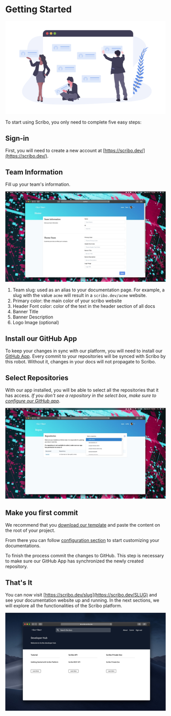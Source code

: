 # Getting Started

![Getting Started](assets/getting-started.png)

To start using Scribo, you only need to complete five easy steps:

## Sign-in

First, you will need to create a new account at [https://scribo.dev/](https://scribo.dev/).

## Team Information

Fill up your team's information. 

![Team Information](assets/team-form.jpg)

1. Team slug: used as an alias to your documentation page. For example, a slug with the value `acme` will result in a `scribo.dev/acme` website.
2. Primary color: the main color of your scribo website
3. Header Font color: color of the text in the header section of all docs
4. Banner Title
5. Banner Description
6. Logo Image (optional)

## Install our GitHub App

To keep your changes in sync with our platform, you will need to install our [GitHub App](https://github.com/apps/scribo-robot). Every commit to your repositories will be synced with Scribo by this robot. Without it, changes in your docs will not propagate to Scribo.

## Select Repositories

With our app installed, you will be able to select all the repositories that it has access. *If you don't see a repository in the select box, make sure to [configure our GitHub app](https://github.com/apps/scribo-robot)*. 

![Repository selection](assets/repository-form.jpg)

## Make you first commit

We recommend that you [download our template](https://github.com/scribo-dev/scribo-public-docs/archive/master.zip) and paste the content on the root of your project.

From there you can follow [configuration section](config) to start customizing your documentations.

To finish the process commit the changes to GitHub. This step is necessary to make sure our GitHub App has synchronized the newly created repository.

## That's It

You can now visit [https://scribo.dev/slug](https://scribo.dev/SLUG) and see your documentation website up and running. In the next sections, we will explore all the functionalities of the Scribo platform.

![Documentation Website](assets/doc-website.jpg)
